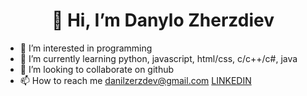 <div align="center">
  <h1 align="center">👋 Hi, I’m Danylo Zherzdiev </h1>
</div>

- 👀 I’m interested in programming
- 🌱 I’m currently learning python, javascript, html/css, c/c++/c#, java
- 💞️ I’m looking to collaborate on github
- 📫 How to reach me danilzerzdev@gmail.com  <a href="https://www.linkedin.com/in/danylo-zherzdiev/"> LINKEDIN</a>

<!---
mafinzyx/mafinzyx is a ✨ special ✨ repository because its `README.md` (this file) appears on your GitHub profile.
You can click the Preview link to take a look at your changes.
--->
